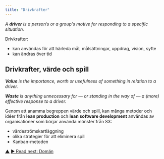 ```yaml
---
title: "Drivkrafter"
---
```



_A **driver** is a person’s or a group's motive for responding to a specific situation._

Drivkrafter:

- kan användas för att härleda mål, målsättningar, uppdrag, vision, syfte
- kan ändras över tid

## Drivkrafter, värde och spill

_**Value** is the importance, worth or usefulness of something in relation to a driver._

_**Waste** is anything unnecessary for — or standing in the way of — a (more) effective response to a driver._

Genom att anamma begreppen värde och spill, kan många metoder och idéer från **lean production** och **lean software development** användas av organisationer som börjar använda mönster från S3:

- värdeströmskartläggning
- olika strategier för att eliminera spill
- Kanban-metoden

<div class="bottom-nav">
<a href="making-sense-of-organizations.html" title="Up: Nyckelbegrepp för att förstå organisationer">▲</a> <a href="domain.html" title="Read next: Domän">▶ Read next: Domän</a>
</div>


<script type="text/javascript">
Mousetrap.bind('g n', function() {
    window.location.href = 'domain.html';
    return false;
});
</script>

